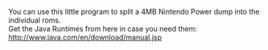 You can use this little program to split a 4MB Nintendo Power dump into the individual roms.  
Get the Java Runtimes from here in case you need them: http://www.java.com/en/download/manual.jsp
